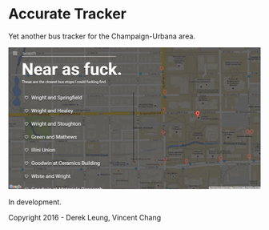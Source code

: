 # Accurate Tracker
Yet another bus tracker for the Champaign-Urbana area.

![Screenshot](/screenshot.png?raw=true)

In development.

Copyright 2016 - Derek Leung, Vincent Chang